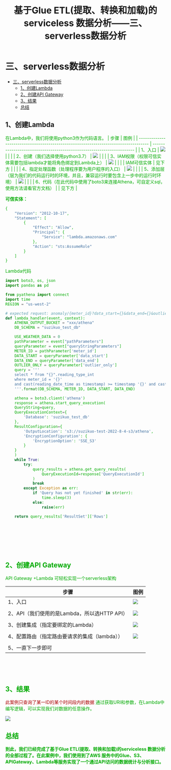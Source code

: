 ﻿---
title: 基于Glue ETL(提取、转换和加载)的serviceless 数据分析——三、serverless数据分析
tags: 
- AWS
- 大数据
- ETL
categories:
- AWS
---

# 三、serverless数据分析


- [三、serverless数据分析](#三serverless数据分析)
  - [1、创建Lambda](#1创建lambda)
  - [2、创建API Gateway](#2创建api-gateway)
  - [3、结果](#3结果)
  - [总结](#总结)

## 1、创建Lambda
<font color=##00aa00>在Lambda中，我们将使用python3作为代码语言。
| 步骤                                                                                | 图例                                                                  |
| ----------------------------------------------------------------------------------- | --------------------------------------------------------------------- |
| 1、入口                                                                             | ![](https://img-blog.csdnimg.cn/b634fb87a6444d5b92edf7b4ccbcdb0a.png) |
|                                                                                     |
| 2、创建（我们选择使用python3.7）                                                    | ![](https://img-blog.csdnimg.cn/96278d761c66480ca1172171b0daed86.png) |
|                                                                                     |
| 3、IAM权限（权限可信实体需要包括lambda才能将角色绑定到Lambda上）                    | ![](https://img-blog.csdnimg.cn/55ae86c52d9b40e2946c9a6fd9093a7e.png) |
|                                                                                     |
| IAM可信实体                                                                         | 见下方                                                                |
|                                                                                     |
| 4、指定处理函数（处理程序要为用户程序的入口）                                       | ![](https://img-blog.csdnimg.cn/7b49a0a6f409413ab95ba8a39a24216f.png) |
|                                                                                     |
| 5、添加层（层为我们的代码运行时的环境，并且，兼容运行时要包含上一步中的运行时环境） | ![](https://img-blog.csdnimg.cn/4183f4a174db47f8a3bf9a691a6778dd.png) |
|                                                                                     |
| 6、代码（在此代码中使用了boto3来连接Athena，可自定义sql，使用方法请看官方文档）     |
| 见下方                                                                              |

**可信实体：**

```python
{
    "Version": "2012-10-17",
    "Statement": [
        {
            "Effect": "Allow",
            "Principal": {
                "Service": "lambda.amazonaws.com"
            },
            "Action": "sts:AssumeRole"
        }
    ]
}
```

Lambda代码

```python
import boto3, os, json
import pandas as pd

from pyathena import connect
import time
REGION = "us-west-2"

# expected request: anomaly/{meter_id}?data_start={}&data_end={}&outlier_only={}
def lambda_handler(event, context):
    ATHENA_OUTPUT_BUCKET = "xxx/athena"
    DB_SCHEMA = "suzikuo_test_db"

    USE_WEATHER_DATA = 0
    pathParameter = event["pathParameters"]
    queryParameter = event["queryStringParameters"]
    METER_ID = pathParameter['meter_id']
    DATA_START = queryParameter['data_start']
    DATA_END = queryParameter['data_end']
    OUTLIER_ONLY = queryParameter['outlier_only']
    query = '''
    select * from "{}".reading_type_int
    where meter_id = '{}'
    and cast(reading_date_time as timestamp) >= timestamp '{}' and cast(reading_date_time as timestamp) < timestamp '{}'
    '''.format(DB_SCHEMA, METER_ID, DATA_START, DATA_END)

    athena = boto3.client('athena')
    response = athena.start_query_execution(
    QueryString=query,
    QueryExecutionContext={
        'Database': 'suzikuo_test_db'
    },
    ResultConfiguration={
        'OutputLocation': 's3://suzikuo-test-2022-8-4-s3/athena',
        'EncryptionConfiguration': {
            'EncryptionOption': 'SSE_S3'
        }
    }
    )
    while True:
        try:
            query_results = athena.get_query_results(
                QueryExecutionId=response['QueryExecutionId']
            )
            break
        except Exception as err:
            if 'Query has not yet finished' in str(err):
                time.sleep(3)
            else:
                raise(err)

    return query_results['ResultSet']['Rows']
```

<br><br><br><br><br>

## 2、创建API Gateway
<font color=##00aa00>API Gateway +Lambda 可轻松实现一个serverless架构

| 步骤                                          | 图例                                                                  |
| --------------------------------------------- | --------------------------------------------------------------------- |
| 1、入口                                       | ![](https://img-blog.csdnimg.cn/cd56889829294111a351648a90236c8d.png) |
|                                               |
| 2、API（我们使用的是Lambda，所以选HTTP API）  | ![](https://img-blog.csdnimg.cn/500335f48be04de9b98ac1ea0ce31922.png) |
|                                               |
| 3、创建集成（指定要绑定的Lambda）             | ![](https://img-blog.csdnimg.cn/f51dd20ca63f45828ba271a5230e7508.png) |
|                                               |
| 4、配置路由（指定路由要请求的集成（lambda）） | ![](https://img-blog.csdnimg.cn/3badbf6467354357822dbeda2df43414.png) |
|                                               |
| 5、一直下一步即可                             |                                                                       |

<br>
<br><br>

## 3、结果
<font color=##aa0000>此案例只查询了某一ID的某个时间段内的数据</font>
<font color=##00aa00>
通过获取URI和参数，在Lambda中编写逻辑，可以实现我们对数据的任意操作。
</font>

![](https://img-blog.csdnimg.cn/93bc2063514a4cd1b34b503be6c1ad3f.png)

## 总结
**到此，我们已经完成了基于Glue ETL(提取、转换和加载)的serviceless 数据分析的全部过程了。在此案例中，我们使用到了AWS 服务中的Glue、S3、APIGateway、Lambda等服务实现了一个通过API访问的数据统计与分析接口。**

